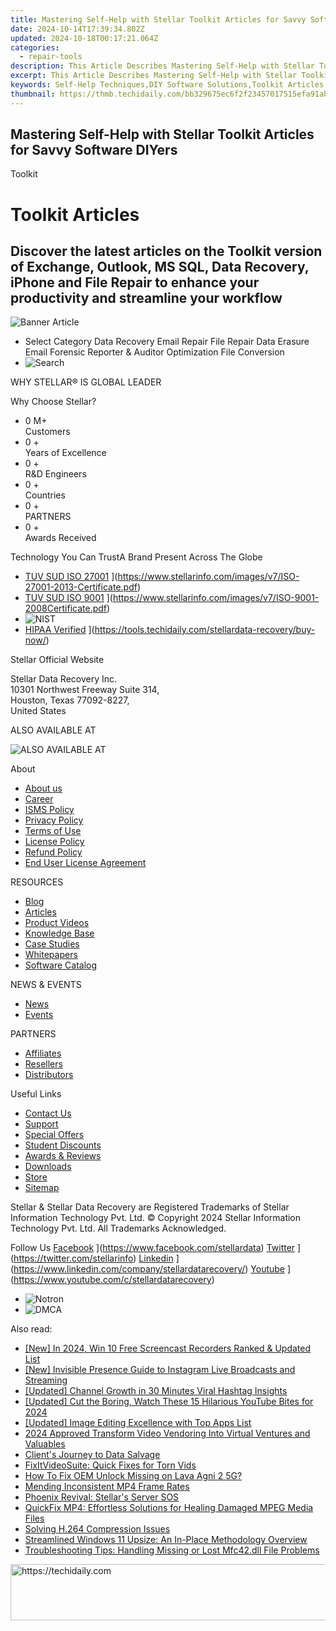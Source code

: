 ```yaml
---
title: Mastering Self-Help with Stellar Toolkit Articles for Savvy Software DIYers
date: 2024-10-14T17:39:34.802Z
updated: 2024-10-18T00:17:21.064Z
categories:
  - repair-tools
description: This Article Describes Mastering Self-Help with Stellar Toolkit Articles for Savvy Software DIYers
excerpt: This Article Describes Mastering Self-Help with Stellar Toolkit Articles for Savvy Software DIYers
keywords: Self-Help Techniques,DIY Software Solutions,Toolkit Articles Review,Self-Improvement Software Guides,Stellar Toolkit for DIYers,Self-Help Software Articles,Effective Self-Teaching Methods
thumbnail: https://thmb.techidaily.com/bb329675ec6f2f23457017515efa91abef31819e6a3a7e2a32d3770666fdecc3.jpg
---
```


## Mastering Self-Help with Stellar Toolkit Articles for Savvy Software DIYers

Toolkit

# Toolkit Articles

## Discover the latest articles on the Toolkit version of Exchange, Outlook, MS SQL, Data Recovery, iPhone and File Repair to enhance your productivity and streamline your workflow

![Banner Article](https://www.stellarinfo.com/public/frontEnd/images/article/Article-Main-Page.png)

* Select Category  Data Recovery  Email Repair  File Repair  Data Erasure  Email Forensic  Reporter & Auditor  Optimization  File Conversion
* ![Search](https://www.stellarinfo.com/public/frontEnd/images/article/search-icon.png)

 WHY STELLAR® IS GLOBAL LEADER

 Why Choose Stellar?

* 0  M+  
Customers
* 0 +  
Years of Excellence
* 0 +  
R&D Engineers
* 0 +  
Countries
* 0 +  
PARTNERS
* 0 +  
Awards Received

 Technology You Can TrustA Brand Present Across The Globe

* [TUV SUD ISO 27001](https://www.stellarinfo.com/images/v7/tuv1.png) ](https://www.stellarinfo.com/images/v7/ISO-27001-2013-Certificate.pdf)
* [TUV SUD ISO 9001](https://www.stellarinfo.com/images/v7/tuv2.png) ](https://www.stellarinfo.com/images/v7/ISO-9001-2008Certificate.pdf)
* ![NIST](https://www.stellarinfo.com/images/v7/nist.png)
* [HIPAA Verified](https://www.stellarinfo.com/images/v7/hipa.png) ](https://tools.techidaily.com/stellardata-recovery/buy-now/)

 Stellar Official Website

 Stellar Data Recovery Inc.  
 10301 Northwest Freeway Suite 314,  
 Houston, Texas 77092-8227,  
 United States

 ALSO AVAILABLE AT

![ALSO AVAILABLE AT](https://www.stellarinfo.com/images/v7/Partners_logo_new.png)

 About

* [About us](https://tools.techidaily.com/stellardata-recovery/buy-now/)
* [Career](https://tools.techidaily.com/stellardata-recovery/buy-now/)
* [ISMS Policy](https://tools.techidaily.com/stellardata-recovery/buy-now/)
* [Privacy Policy](https://tools.techidaily.com/stellardata-recovery/buy-now/)
* [Terms of Use](https://tools.techidaily.com/stellardata-recovery/buy-now/)
* [License Policy](https://www.stellarinfo.com/software-licensing-usage.php)
* [Refund Policy](https://tools.techidaily.com/stellardata-recovery/buy-now/)
* [End User License Agreement](https://tools.techidaily.com/stellardata-recovery/buy-now/)

 RESOURCES

* [Blog](https://tools.techidaily.com/stellardata-recovery/buy-now/)
* [Articles](https://tools.techidaily.com/stellardata-recovery/buy-now/)
* [Product Videos](https://tools.techidaily.com/stellardata-recovery/buy-now/)
* [Knowledge Base](https://tools.techidaily.com/stellardata-recovery/buy-now/)
* [Case Studies](https://tools.techidaily.com/stellardata-recovery/buy-now/)
* [Whitepapers](https://tools.techidaily.com/stellardata-recovery/buy-now/)
* [Software Catalog](https://tools.techidaily.com/stellardata-recovery/buy-now/)

 NEWS & EVENTS

* [News](https://tools.techidaily.com/stellardata-recovery/buy-now/)
* [Events](https://www.stellarinfo.com/affiliate-summit/affiliate-summit.php)

 PARTNERS

* [Affiliates](https://tools.techidaily.com/stellardata-recovery/buy-now/)
* [Resellers](https://tools.techidaily.com/stellardata-recovery/buy-now/)
* [Distributors](https://tools.techidaily.com/stellardata-recovery/buy-now/)

 Useful Links

* [Contact Us](https://www.stellarinfo.com/contact/contact-us.php)
* [Support](https://tools.techidaily.com/stellardata-recovery/buy-now/)
* [Special Offers](https://tools.techidaily.com/stellardata-recovery/buy-now/)
* [Student Discounts](https://www.stellarinfo.com/student-discount/)
* [Awards & Reviews](https://tools.techidaily.com/stellardata-recovery/buy-now/)
* [Downloads](https://www.stellarinfo.com/download.php)
* [Store](https://tools.techidaily.com/stellardata-recovery/buy-now/)
* [Sitemap](https://www.stellarinfo.com/sitemap.php)

 Stellar & Stellar Data Recovery are Registered Trademarks of Stellar Information Technology Pvt. Ltd. © Copyright 2024 Stellar Information Technology Pvt. Ltd. All Trademarks Acknowledged.

Follow Us [Facebook](https://www.stellarinfo.com/Images/fb.png) ](https://www.facebook.com/stellardata) [Twitter](https://www.stellarinfo.com/Images/tw.png) ](https://twitter.com/stellarinfo) [Linkedin](https://www.stellarinfo.com/Images/in.png) ](https://www.linkedin.com/company/stellardatarecovery/) [Youtube](https://www.stellarinfo.com/newblacktheme/images/yt.png) ](https://www.youtube.com/c/stellardatarecovery)

* ![Notron](https://www.stellarinfo.com/images/v7/notron.png)
* ![DMCA](https://www.stellarinfo.com/images/v7/dmca.png)

<ins class="adsbygoogle"
     style="display:block"
     data-ad-format="autorelaxed"
     data-ad-client="ca-pub-7571918770474297"
     data-ad-slot="1223367746"></ins>

<ins class="adsbygoogle"
     style="display:block"
     data-ad-client="ca-pub-7571918770474297"
     data-ad-slot="8358498916"
     data-ad-format="auto"
     data-full-width-responsive="true"></ins>

<span class="atpl-alsoreadstyle">Also read:</span>
<div><ul>
<li><a href="https://fox-info.techidaily.com/new-in-2024-win-10-free-screencast-recorders-ranked-and-updated-list/"><u>[New] In 2024, Win 10 Free Screencast Recorders Ranked & Updated List</u></a></li>
<li><a href="https://fox-friendly.techidaily.com/new-invisible-presence-guide-to-instagram-live-broadcasts-and-streaming/"><u>[New] Invisible Presence Guide to Instagram Live Broadcasts and Streaming</u></a></li>
<li><a href="https://youtube-web.techidaily.com/ed-channel-growth-in-30-minutes-viral-hashtag-insights/"><u>[Updated] Channel Growth in 30 Minutes Viral Hashtag Insights</u></a></li>
<li><a href="https://youtube-lab.techidaily.com/ed-cut-the-boring-watch-these-15-hilarious-youtube-bites-for-2024/"><u>[Updated] Cut the Boring, Watch These 15 Hilarious YouTube Bites for 2024</u></a></li>
<li><a href="https://article-helps.techidaily.com/updated-image-editing-excellence-with-top-apps-list/"><u>[Updated] Image Editing Excellence with Top Apps List</u></a></li>
<li><a href="https://youtube-stream.techidaily.com/2024-approved-transform-video-vendoring-into-virtual-ventures-and-valuables/"><u>2024 Approved Transform Video Vendoring Into Virtual Ventures and Valuables</u></a></li>
<li><a href="https://data-wizards.techidaily.com/clients-journey-to-data-salvage/"><u>Client's Journey to Data Salvage</u></a></li>
<li><a href="https://data-wizards.techidaily.com/fixitvideosuite-quick-fixes-for-torn-vids/"><u>FixItVideoSuite: Quick Fixes for Torn Vids</u></a></li>
<li><a href="https://android-unlock.techidaily.com/how-to-fix-oem-unlock-missing-on-lava-agni-2-5g-by-drfone-android/"><u>How To Fix OEM Unlock Missing on Lava Agni 2 5G?</u></a></li>
<li><a href="https://data-wizards.techidaily.com/mending-inconsistent-mp4-frame-rates/"><u>Mending Inconsistent MP4 Frame Rates</u></a></li>
<li><a href="https://data-wizards.techidaily.com/phoenix-revival-stellars-server-sos/"><u>Phoenix Revival: Stellar's Server SOS</u></a></li>
<li><a href="https://data-wizards.techidaily.com/quickfix-mp4-effortless-solutions-for-healing-damaged-mpeg-media-files/"><u>QuickFix MP4: Effortless Solutions for Healing Damaged MPEG Media Files</u></a></li>
<li><a href="https://data-wizards.techidaily.com/solving-h264-compression-issues/"><u>Solving H.264 Compression Issues</u></a></li>
<li><a href="https://windows11.techidaily.com/streamlined-windows-11-upsize-an-in-place-methodology-overview/"><u>Streamlined Windows 11 Upsize: An In-Place Methodology Overview</u></a></li>
<li><a href="https://techtrends.techidaily.com/troubleshooting-tips-handling-missing-or-lost-mfc42dll-file-problems/"><u>Troubleshooting Tips: Handling Missing or Lost Mfc42.dll File Problems</u></a></li>
</ul></div>

<!-- affiliate ads begin -->
<a href="https://unicoeye.pxf.io/c/5597632/2134241/18498" target="_top" id="2134241">
  <img src="//a.impactradius-go.com/display-ad/18498-2134241" border="0" alt="https://techidaily.com" width="728" height="90"/>
</a>
<img height="0" width="0" src="https://unicoeye.pxf.io/i/5597632/2134241/18498" style="position:absolute;visibility:hidden;" border="0" />
<!-- affiliate ads end -->

